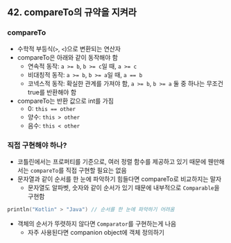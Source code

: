 ## 42. compareTo의 규약을 지켜라

### compareTo
- 수학적 부등식(`>`, `<`)으로 변환되는 연산자
- compareTo은 아래와 같이 동작해야 함
  - 연속적 동작: `a >= b`, `b >= c`일 때, `a >= c`
  - 비대칭적 동작: `a >= b`, `b >= a`일 때, `a == b`
  - 코넥스적 동작: 확실한 관계를 가져야 함, `a >= b`, `b >= a` 둘 중 하나는 무조건 true를 반환해야 함
- compareTo는 반환 값으로 int를 가짐
  - 0: `this == other`
  - 양수: `this > other`
  - 음수: `this < other`

### 직접 구현해야 하나?
- 코틀린에서는 프로퍼티를 기준으로, 여러 정렬 함수를 제공하고 있기 때문에 웬만해서는 `compareTo`를 직접 구현할 필요는 없음
- 문자열과 같이 순서를 한 눈에 파악하기 힘들다면 compareTo로 비교하지는 말자
  - 문자열도 알파벳, 숫자와 같이 순서가 있기 때문에 내부적으로 `Comparable`을 구현함
```kotlin
println("Kotlin" > "Java") // 순서를 한 눈에 파악하기 어려움
```
- 객체의 순서가 뚜렷하지 않다면 `Comparator`를 구현하는게 나음
  - 자주 사용된다면 companion object에 객체 정의하기

[//]: # (> **`Comparable`과 `Comparator`**  )
